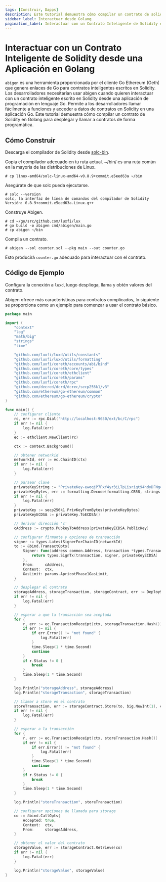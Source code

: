 ```yaml
---
tags: [Construir, Dapps]
description: Este tutorial demuestra cómo compilar un contrato de solidity a Golang para implementar y llamar contratos de forma programática.
sidebar_label: Interactuar desde Golang
pagination_label: Interactuar con un Contrato Inteligente de Solidity desde una Aplicación en Golang
---
```


# Interactuar con un Contrato Inteligente de Solidity desde una Aplicación en Golang

`abigen` es una herramienta proporcionada por el cliente Go Ethereum (Geth) que genera enlaces de Go para contratos inteligentes escritos en Solidity. Los desarrolladores necesitarían usar abigen cuando quieren interactuar con un contrato inteligente escrito en Solidity desde una aplicación de programación en lenguaje Go. Permite a los desarrolladores llamar fácilmente a funciones y acceder a datos de contratos en Solidity en una aplicación Go. Este tutorial demuestra cómo compilar un contrato de Solidity en Golang para desplegar y llamar a contratos de forma programática.

## Cómo Construir

Descarga el compilador de Solidity desde [solc-bin](https://github.com/ethereum/solc-bin).

Copia el compilador adecuado en tu ruta actual. ~/bin/ es una ruta común en la mayoría de las distribuciones de Linux.

```shell
# cp linux-amd64/solc-linux-amd64-v0.8.9+commit.e5eed63a ~/bin
```

Asegúrate de que solc pueda ejecutarse.

```shell
# solc --version
solc, la interfaz de línea de comandos del compilador de Solidity
Versión: 0.8.9+commit.e5eed63a.Linux.g++
```

Construye Abigen.

```shell
# cd ~/go/src/github.com/luxfi/lux
# go build -o abigen cmd/abigen/main.go
# cp abigen ~/bin
```

Compila un contrato.

```shell
# abigen --sol counter.sol --pkg main --out counter.go
```

Esto producirá `counter.go` adecuado para interactuar con el contrato.

## Código de Ejemplo

Configura la conexión a `luxd`, luego despliega, llama y obtén valores del contrato.

Abigen ofrece más características para contratos complicados, lo siguiente se proporciona como un ejemplo para comenzar a usar el contrato básico.

```go
package main

import (
	"context"
	"log"
	"math/big"
	"strings"
	"time"

	"github.com/luxfi/luxd/utils/constants"
	"github.com/luxfi/luxd/utils/formatting"
	"github.com/luxfi/coreth/accounts/abi/bind"
	"github.com/luxfi/coreth/core/types"
	"github.com/luxfi/coreth/ethclient"
	"github.com/luxfi/coreth/params"
	"github.com/luxfi/coreth/rpc"
	"github.com/decred/dcrd/dcrec/secp256k1/v3"
	"github.com/ethereum/go-ethereum/common"
	"github.com/ethereum/go-ethereum/crypto"
)

func main() {
	// configurar cliente
	rc, err := rpc.Dial("http://localhost:9650/ext/bc/C/rpc")
	if err != nil {
		log.Fatal(err)
	}
	ec := ethclient.NewClient(rc)

	ctx := context.Background()

	// obtener networkid
	networkId, err := ec.ChainID(ctx)
	if err != nil {
		log.Fatal(err)
	}

	// parsear clave
	privateKeyString := "PrivateKey-ewoqjP7PxY4yr3iLTpLisriqt94hdyDFNgchSxGGztUrTXtNN"
	privateKeyBytes, err := formatting.Decode(formatting.CB58, strings.TrimPrefix(privateKeyString, constants.SecretKeyPrefix))
	if err != nil {
		log.Fatal(err)
	}
	privateKey := secp256k1.PrivKeyFromBytes(privateKeyBytes)
	privateKeyECDSA := privateKey.ToECDSA()

	// derivar dirección 'c'
	cAddress := crypto.PubkeyToAddress(privateKeyECDSA.PublicKey)

	// configurar firmante y opciones de transacción
	signer := types.LatestSignerForChainID(networkId)
	to := &bind.TransactOpts{
		Signer: func(address common.Address, transaction *types.Transaction) (*types.Transaction, error) {
			return types.SignTx(transaction, signer, privateKeyECDSA)
		},
		From:     cAddress,
		Context:  ctx,
		GasLimit: params.ApricotPhase1GasLimit,
	}

	// desplegar el contrato
	storageAddress, storageTransaction, storageContract, err := DeployStorage(to, ec)
	if err != nil {
		log.Fatal(err)
	}

	// esperar a que la transacción sea aceptada
	for {
		r, err := ec.TransactionReceipt(ctx, storageTransaction.Hash())
		if err != nil {
			if err.Error() != "not found" {
				log.Fatal(err)
			}
			time.Sleep(1 * time.Second)
			continue
		}
		if r.Status != 0 {
			break
		}
		time.Sleep(1 * time.Second)
	}

	log.Println("storageAddress", storageAddress)
	log.Println("storageTransaction", storageTransaction)

	// Llamar a store en el contrato
	storeTransaction, err := storageContract.Store(to, big.NewInt(1), common.BytesToAddress([]byte("addr1")))
	if err != nil {
		log.Fatal(err)
	}

	// esperar a la transacción
	for {
		r, err := ec.TransactionReceipt(ctx, storeTransaction.Hash())
		if err != nil {
			if err.Error() != "not found" {
				log.Fatal(err)
			}
			time.Sleep(1 * time.Second)
			continue
		}
		if r.Status != 0 {
			break
		}
		time.Sleep(1 * time.Second)
	}

	log.Println("storeTransaction", storeTransaction)

	// configurar opciones de llamada para storage
	co := &bind.CallOpts{
		Accepted: true,
		Context:  ctx,
		From:     storageAddress,
	}

	// obtener el valor del contrato
	storageValue, err := storageContract.Retrieve(co)
	if err != nil {
		log.Fatal(err)
	}

	log.Println("storageValue", storageValue)
}
```
